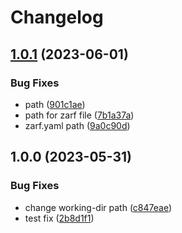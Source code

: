 # Changelog

## [1.0.1](https://github.com/defenseunicorns/uds-common-workflows/compare/v1.0.0...v1.0.1) (2023-06-01)


### Bug Fixes

* path ([901c1ae](https://github.com/defenseunicorns/uds-common-workflows/commit/901c1ae61d44d31d3facec49249859d36a6830ba))
* path for zarf file ([7b1a37a](https://github.com/defenseunicorns/uds-common-workflows/commit/7b1a37aa2d99216ec5a9de16cec7ddd62896779e))
* zarf.yaml path ([9a0c90d](https://github.com/defenseunicorns/uds-common-workflows/commit/9a0c90daa553a176aec2e523a1a214562381b7a2))

## 1.0.0 (2023-05-31)


### Bug Fixes

* change working-dir path ([c847eae](https://github.com/defenseunicorns/uds-common-workflows/commit/c847eae92269aac7dfa8f8551dccc5fee1dcc6bf))
* test fix ([2b8d1f1](https://github.com/defenseunicorns/uds-common-workflows/commit/2b8d1f1cf376b40e8ecf46f15c4489677f19d309))
